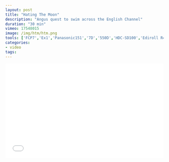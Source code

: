 ```yaml
---
layout: post
title: "Hating The Moon"
description: "Angus quest to swim across the English Channel"
duration: "30 min"
vimeo: 17548015
image: /img/htm/htm.png
tools: ['FCP7','Ex1','Panasonic151','7D','550D','HDC-SD100','Ediroll R44']
categories: 
- video
tags:
---
```



<div class="videoWrapper">
<iframe src="//player.vimeo.com/video/17548015?title=0&amp;byline=0&amp;portrait=0" width="100%" height="300" frameborder="0" webkitallowfullscreen mozallowfullscreen allowfullscreen></iframe>
</div>


